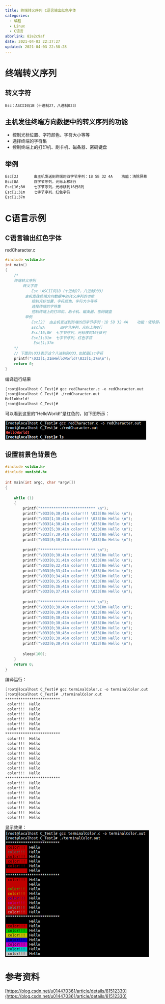 ```yaml
---
title: 终端转义序列 C语言输出红色字体
categories:
  - 编程
  - Linux
  - C语言
abbrlink: 82e2c9af
date: 2021-04-03 22:37:27
updated: 2021-04-03 22:58:28
---
```

# 终端转义序列
## 转义字符
```
Esc：ASCII码1B（十进制27，八进制033）
```
## 主机发往终端方向数据中的转义序列的功能
- 控制光标位置、字符颜色、字符大小等等
- 选择终端的字符集
- 控制终端上的打印机、刷卡机、磁条器、密码键盘

## 举例
```
Esc[2J       由主机发送到终端的四字节序列：1B 5B 32 4A    功能：清除屏幕
Esc[8A       四字节序列，光标上移8行
Esc[16;8H    七字节序列，光标移到16行8列
Esc[1;31m    七字节序列，红色字符
Esc[1;37m     
```

# C语言示例
## C语言输出红色字体
redCharacter.c
```c redCharacter.c
#include <stdio.h>
int main()
{
    /*
    终端转义序列
        转义字符
            Esc：ASCII码1B（十进制27，八进制033）
         主机发往终端方向数据中的转义序列的功能
            控制光标位置、字符颜色、字符大小等等
            选择终端的字符集
            控制终端上的打印机、刷卡机、磁条器、密码键盘
         举例
            Esc[2J  由主机发送到终端的四字节序列：1B 5B 32 4A    功能：清除屏幕
            Esc[8A       四字节序列，光标上移8行
            Esc[16;8H  七字节序列，光标移到16行8列
            Esc[1;31m  七字节序列，红色字符
             Esc[1;37m  
    */
    // 下面的\033表示这个八进制的033,也就是Esc字符
    printf("\033[1;31mHelloWorld!\033[1;37m\n");
    return 0;
}
```
编译运行结果
```
[root@localhost C_Test]# gcc redCharacter.c -o redCharacter.out
[root@localhost C_Test]# ./redCharacter.out 
HelloWorld!
[root@localhost C_Test]# 
```
可以看到这里的“HelloWorld!”是红色的，如下图所示：

![图1](https://raw.githubusercontent.com/lanlan2017/images/master/Programming/Linux/CLanguage/TerminalEscapeSequence/1.png)

## 设置前景色背景色
```c terminalColor.c
#include <stdio.h>
#include <unistd.h>

int main(int argc, char *argv[])
{

    while (1)
    {
        printf("************************* \n");
        printf("\033[0;30;41m color!!! \033[0m Hello \n");
        printf("\033[1;30;41m color!!! \033[0m Hello \n");
        printf("\033[4;30;41m color!!! \033[0m Hello \n");
        printf("\033[5;30;41m color!!! \033[0m Hello \n");
        printf("\033[7;30;41m color!!! \033[0m Hello \n");
        printf("\033[8;30;41m color!!! \033[0m Hello \n");

        printf("************************* \n");
        printf("\033[0;30;41m color!!! \033[0m Hello \n");
        printf("\033[0;31;41m color!!! \033[0m Hello \n");
        printf("\033[0;32;41m color!!! \033[0m Hello \n");
        printf("\033[0;33;41m color!!! \033[0m Hello \n");
        printf("\033[0;34;41m color!!! \033[0m Hello \n");
        printf("\033[0;35;41m color!!! \033[0m Hello \n");
        printf("\033[0;36;41m color!!! \033[0m Hello \n");
        printf("\033[0;37;41m color!!! \033[0m Hello \n");

        printf("************************* \n");
        printf("\033[0;30;40m color!!! \033[0m Hello \n");
        printf("\033[0;30;41m color!!! \033[0m Hello \n");
        printf("\033[0;30;42m color!!! \033[0m Hello \n");
        printf("\033[0;30;43m color!!! \033[0m Hello \n");
        printf("\033[0;30;44m color!!! \033[0m Hello \n");
        printf("\033[0;30;45m color!!! \033[0m Hello \n");
        printf("\033[0;30;46m color!!! \033[0m Hello \n");
        printf("\033[0;30;47m color!!! \033[0m Hello \n");

        sleep(100);
    }
    return 0;
}
```
编译运行：
```
[root@localhost C_Test]# gcc terminalColor.c -o terminalColor.out
[root@localhost C_Test]# ./terminalColor.out 
************************* 
 color!!!  Hello 
 color!!!  Hello 
 color!!!  Hello 
 color!!!  Hello 
 color!!!  Hello 
 color!!!  Hello 
************************* 
 color!!!  Hello 
 color!!!  Hello 
 color!!!  Hello 
 color!!!  Hello 
 color!!!  Hello 
 color!!!  Hello 
 color!!!  Hello 
 color!!!  Hello 
************************* 
 color!!!  Hello 
 color!!!  Hello 
 color!!!  Hello 
 color!!!  Hello 
 color!!!  Hello 
 color!!!  Hello 
 color!!!  Hello 
 color!!!  Hello 
```
显示效果：
![图片](https://raw.githubusercontent.com/lanlan2017/images/master/Programming/Linux/CLanguage/TerminalEscapeSequence/2.png)

# 参考资料
[https://blog.csdn.net/u014470361/article/details/81512330](https://blog.csdn.net/u014470361/article/details/81512330)
<!-- Programming/Linux/CLanguage/TerminalEscapeSequence/ -->
<!-- Programming/Linux/CLanguage/TerminalEscapeSequence/ -->
<!-- Programming/Linux/CLanguage/TerminalEscapeSequence/ -->
<!-- Programming/Linux/CLanguage/TerminalEscapeSequence/ -->
